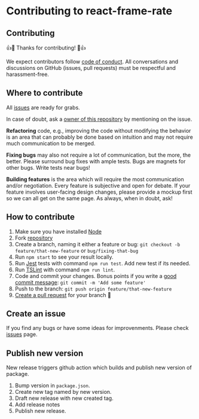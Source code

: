 # Contributing to react-frame-rate

## Contributing

👍🎉 Thanks for contributing! 🎉👍

We expect contributors follow [code of conduct](CODE_OF_CONDUCT.md).
All conversations and discussions on GitHub (issues, pull requests) must be respectful and harassment-free.

## Where to contribute

All [issues](https://github.com/stesel/react-frame-rate/issues) are ready for grabs.

In case of doubt, ask a [owner of this repository](https://github.com/stesel) by mentioning on the issue.

**Refactoring** code, e.g., improving the code without modifying the behavior is an area that can probably be done based on intuition and may not require much communication to be merged.

**Fixing bugs** may also not require a lot of communication, but the more, the better. Please surround bug fixes with ample tests. Bugs are magnets for other bugs. Write tests near bugs!

**Building features** is the area which will require the most communication and/or negotiation. Every feature is subjective and open for debate. If your feature involves user-facing design changes, please provide a mockup first so we can all get on the same page. As always, when in doubt, ask!

## How to contribute

1. Make sure you have installed [Node](https://nodejs.org/en/download/)
2. Fork [repository](https://github.com/stesel/react-frame-rate/fork)
3. Create a branch, naming it either a feature or bug: `git checkout -b feature/that-new-feature` or `bug/fixing-that-bug`
4. Run `npm start` to see your result locally.
5. Run [Jest](https://jestjs.io/) tests with command `npm run test`. Add new test if its needed.
6. Run [TSLint](https://palantir.github.io/tslint/) with command `npm run lint`.
3. Code and commit your changes. Bonus points if you write a [good commit message](https://chris.beams.io/posts/git-commit/): `git commit -m 'Add some feature'`
4. Push to the branch: `git push origin feature/that-new-feature`
5. [Create a pull request](https://github.com/stesel/react-frame-rate/pulls) for your branch 🎉

## Create an issue

If you find any bugs or have some ideas for improvenments.
Please check [issues](https://github.com/stesel/react-frame-rate/issues) page.

## Publish new version

New release triggers github action which builds and publish new version of package.

1. Bump version in `package.json`.
2. Create new tag named by new version.
3. Draft new release with new created tag.
4. Add release notes
5. Publish new release.
